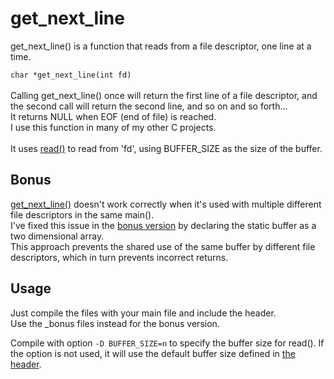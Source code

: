 # get_next_line

get_next_line() is a function that reads from a file descriptor, one line at a time.<br>

`char *get_next_line(int fd)`<br><br>
Calling get_next_line() once will return the first line of a file descriptor, and the second call will return the second line, and so on and so forth...<br>It returns NULL when EOF (end of file) is reached.<br>
I use this function in many of my other C projects.<br><br>
It uses [read()](https://man7.org/linux/man-pages/man2/read.2.html) to read from 'fd', using BUFFER_SIZE as the size of the buffer.<br>

## Bonus

[get_next_line()](./get_next_line.c) doesn't work correctly when it's used with multiple different file descriptors in the same main().<br>
I've fixed this issue in the [bonus version](./get_next_line_bonus.c) by declaring the static buffer as a two dimensional array.<br>
This approach prevents the shared use of the same buffer by different file descriptors, which in turn prevents incorrect returns.<br>

## Usage

Just compile the files with your main file and include the header.<br>
Use the _bonus files instead for the bonus version.

Compile with option `-D BUFFER_SIZE=n` to specify the buffer size for read(). If the option is not used, it will use the default buffer size defined in [the header](./get_next_line.h).<br>
